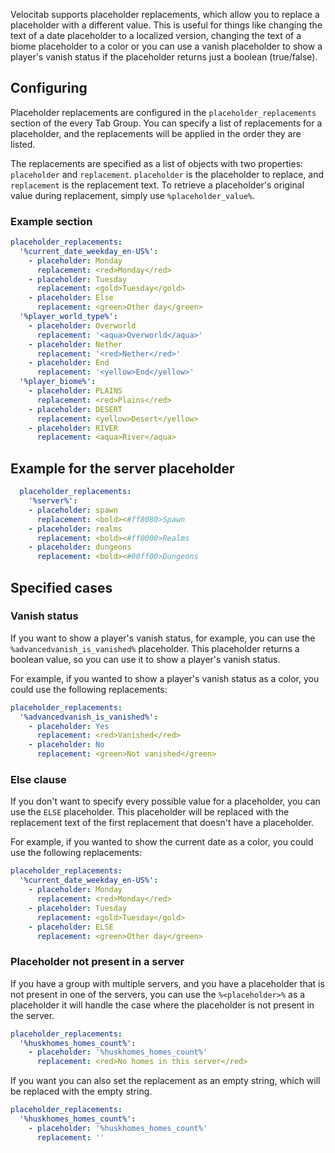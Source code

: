 
Velocitab supports placeholder replacements, which allow you to replace a placeholder with a different value. This is useful for things like changing the text of a date placeholder to a localized version, changing the text of a biome placeholder to a color or you can use a vanish placeholder to show a player's vanish status if the placeholder returns just a boolean (true/false).


## Configuring

Placeholder replacements are configured in the `placeholder_replacements` section of the every Tab Group. 
You can specify a list of replacements for a placeholder, and the replacements will be applied in the order they are listed.

The replacements are specified as a list of objects with two properties: `placeholder` and `replacement`.
`placeholder` is the placeholder to replace, and `replacement` is the replacement text.
To retrieve a placeholder's original value during replacement, simply use `%placeholder_value%`.

### Example section
```yaml
placeholder_replacements:
  '%current_date_weekday_en-US%':
    - placeholder: Monday
      replacement: <red>Monday</red>
    - placeholder: Tuesday
      replacement: <gold>Tuesday</gold>
    - placeholder: Else
      replacement: <green>Other day</green>
  '%player_world_type%':
    - placeholder: Overworld
      replacement: '<aqua>Overworld</aqua>'
    - placeholder: Nether
      replacement: '<red>Nether</red>'
    - placeholder: End
      replacement: '<yellow>End</yellow>'
  '%player_biome%':
    - placeholder: PLAINS
      replacement: <red>Plains</red>
    - placeholder: DESERT
      replacement: <yellow>Desert</yellow>
    - placeholder: RIVER
      replacement: <aqua>River</aqua>
```

## Example for the server placeholder
```yaml
  placeholder_replacements:
    '%server%':
    - placeholder: spawn
      replacement: <bold><#ff8080>Spawn
    - placeholder: realms
      replacement: <bold><#ff0000>Realms
    - placeholder: dungeons
      replacement: <bold><#00ff00>Dungeons
```

## Specified cases

### Vanish status
If you want to show a player's vanish status, for example, you can use the `%advancedvanish_is_vanished%` placeholder. 
This placeholder returns a boolean value, so you can use it to show a player's vanish status.

For example, if you wanted to show a player's vanish status as a color, you could use the following replacements:
```yaml
placeholder_replacements:
  '%advancedvanish_is_vanished%':
    - placeholder: Yes
      replacement: <red>Vanished</red>
    - placeholder: No
      replacement: <green>Not vanished</green>
```

### Else clause
If you don't want to specify every possible value for a placeholder, you can use the `ELSE` placeholder. 
This placeholder will be replaced with the replacement text of the first replacement that doesn't have a placeholder.

For example, if you wanted to show the current date as a color, you could use the following replacements:
```yaml
placeholder_replacements:
  '%current_date_weekday_en-US%':
    - placeholder: Monday
      replacement: <red>Monday</red>
    - placeholder: Tuesday
      replacement: <gold>Tuesday</gold>
    - placeholder: ELSE
      replacement: <green>Other day</green>
```

### Placeholder not present in a server
If you have a group with multiple servers, and you have a placeholder that is not present in one of the servers, you can use the `%<placeholder>%` as a placeholder it will handle the case where the placeholder is not present in the server.

```yaml
placeholder_replacements:
  '%huskhomes_homes_count%':
    - placeholder: '%huskhomes_homes_count%'
      replacement: <red>No homes in this server</red>
```

If you want you can also set the replacement as an empty string, which will be replaced with the empty string.

```yaml
placeholder_replacements:
  '%huskhomes_homes_count%':
    - placeholder: '%huskhomes_homes_count%'
      replacement: ''
```
